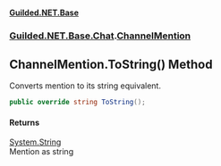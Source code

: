 #### [Guilded.NET.Base](Guilded_NET_Base.md 'Guilded.NET.Base')
### [Guilded.NET.Base.Chat](Guilded_NET_Base.md#Guilded_NET_Base_Chat 'Guilded.NET.Base.Chat').[ChannelMention](ChannelMention.md 'Guilded.NET.Base.Chat.ChannelMention')
## ChannelMention.ToString() Method
Converts mention to its string equivalent.  
```csharp
public override string ToString();
```
#### Returns
[System.String](https://docs.microsoft.com/en-us/dotnet/api/System.String 'System.String')  
Mention as string
